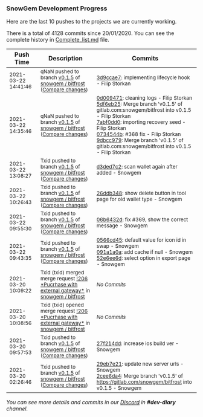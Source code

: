 
### SnowGem Development Progress

Here are the last 10 pushes to the projects we are currently working.

There is a total of 4128 commits since 20/01/2020. You can see the complete history in
 [Complete_list.md](Complete_list.md) file.

| Push Time | Description | Commits |
| --- | --- | --- |
| <sub>2021-03-22 14:41:46</sub> | <sub>qNaN pushed to branch [v0\.1\.5](https://gitlab.com/snowgem/bitfrost/commits/v0.1.5) of [snowgem / bitfrost](https://gitlab.com/snowgem/bitfrost) ([Compare changes](https://gitlab.com/snowgem/bitfrost/compare/9dbcc979e0f232d03ca41792b6fcccbc3272e217...3d9ccae70bcdfcbeb032cd75bad51745f9669312))</sub> | <sub>[3d9ccae7](https://gitlab.com/snowgem/bitfrost/-/commit/3d9ccae70bcdfcbeb032cd75bad51745f9669312): implementing lifecycle hook - Filip Storkan</sub> |
| <sub>2021-03-22 14:35:46</sub> | <sub>qNaN pushed to branch [v0\.1\.5](https://gitlab.com/snowgem/bitfrost/commits/v0.1.5) of [snowgem / bitfrost](https://gitlab.com/snowgem/bitfrost) ([Compare changes](https://gitlab.com/snowgem/bitfrost/compare/d3ded7c2b9e5b41fb32ebea7fc51f3ffb23a455b...9dbcc979e0f232d03ca41792b6fcccbc3272e217))</sub> | <sub>[0d009471](https://gitlab.com/snowgem/bitfrost/-/commit/0d0094714434247f3bd21648c80ffc49a8e707f9): cleaning logs - Filip Storkan<br>[5df6eb25](https://gitlab.com/snowgem/bitfrost/-/commit/5df6eb25744c4ced35e480458010df533d24e516): Merge branch 'v0.1.5' of gitlab.com:snowgem/bitfrost into v0.1.5 - Filip Storkan<br>[7abf0dd0](https://gitlab.com/snowgem/bitfrost/-/commit/7abf0dd04a053e4033207f3e937f1323e821646b): importing recovery seed - Filip Storkan<br>[0734544b](https://gitlab.com/snowgem/bitfrost/-/commit/0734544b7fed948c859f482009ea455fb49397d4): #368 fix - Filip Storkan<br>[9dbcc979](https://gitlab.com/snowgem/bitfrost/-/commit/9dbcc979e0f232d03ca41792b6fcccbc3272e217): Merge branch 'v0.1.5' of gitlab.com:snowgem/bitfrost into v0.1.5 - Filip Storkan</sub> |
| <sub>2021-03-22 13:08:27</sub> | <sub>Txid pushed to branch [v0\.1\.5](https://gitlab.com/snowgem/bitfrost/commits/v0.1.5) of [snowgem / bitfrost](https://gitlab.com/snowgem/bitfrost) ([Compare changes](https://gitlab.com/snowgem/bitfrost/compare/26ddb34809d8e9a78e21a890a1f617f968d42c18...d3ded7c2b9e5b41fb32ebea7fc51f3ffb23a455b))</sub> | <sub>[d3ded7c2](https://gitlab.com/snowgem/bitfrost/-/commit/d3ded7c2b9e5b41fb32ebea7fc51f3ffb23a455b): scan wallet again after added - Snowgem</sub> |
| <sub>2021-03-22 10:26:43</sub> | <sub>Txid pushed to branch [v0\.1\.5](https://gitlab.com/snowgem/bitfrost/commits/v0.1.5) of [snowgem / bitfrost](https://gitlab.com/snowgem/bitfrost) ([Compare changes](https://gitlab.com/snowgem/bitfrost/compare/06b6432d695d27bee425cf33548e0d8753fc14f6...26ddb34809d8e9a78e21a890a1f617f968d42c18))</sub> | <sub>[26ddb348](https://gitlab.com/snowgem/bitfrost/-/commit/26ddb34809d8e9a78e21a890a1f617f968d42c18): show delete button in tool page for old wallet type - Snowgem</sub> |
| <sub>2021-03-22 09:55:30</sub> | <sub>Txid pushed to branch [v0\.1\.5](https://gitlab.com/snowgem/bitfrost/commits/v0.1.5) of [snowgem / bitfrost](https://gitlab.com/snowgem/bitfrost) ([Compare changes](https://gitlab.com/snowgem/bitfrost/compare/52e6ee6d2047aaef644e4ef871b1c91af5202deb...06b6432d695d27bee425cf33548e0d8753fc14f6))</sub> | <sub>[06b6432d](https://gitlab.com/snowgem/bitfrost/-/commit/06b6432d695d27bee425cf33548e0d8753fc14f6): fix #369, show the correct message - Snowgem</sub> |
| <sub>2021-03-22 09:43:35</sub> | <sub>Txid pushed to branch [v0\.1\.5](https://gitlab.com/snowgem/bitfrost/commits/v0.1.5) of [snowgem / bitfrost](https://gitlab.com/snowgem/bitfrost) ([Compare changes](https://gitlab.com/snowgem/bitfrost/compare/27f214ddc51f7e843a552bec240c470d56adda52...52e6ee6d2047aaef644e4ef871b1c91af5202deb))</sub> | <sub>[0566cd45](https://gitlab.com/snowgem/bitfrost/-/commit/0566cd45ea09023987117c1b8bc653394147737a): default value for icon id in swap - Snowgem<br>[091a1a0a](https://gitlab.com/snowgem/bitfrost/-/commit/091a1a0a7c52961e5e3b56a4f5c4cc5f011a9126): add cache if null - Snowgem<br>[52e6ee6d](https://gitlab.com/snowgem/bitfrost/-/commit/52e6ee6d2047aaef644e4ef871b1c91af5202deb): select option in export page - Snowgem</sub> |
| <sub>2021-03-20 10:09:22</sub> | <sub>Txid (txid) merged merge request [\!206 \*Pucrhase with external gateway\*](https://gitlab.com/snowgem/bitfrost/-/merge_requests/206) in [snowgem / bitfrost](https://gitlab.com/snowgem/bitfrost)</sub> | <sub>_No Commits_</sub> |
| <sub>2021-03-20 10:08:56</sub> | <sub>Txid (txid) opened merge request [\!206 \*Pucrhase with external gateway\*](https://gitlab.com/snowgem/bitfrost/-/merge_requests/206) in [snowgem / bitfrost](https://gitlab.com/snowgem/bitfrost)</sub> | <sub>_No Commits_</sub> |
| <sub>2021-03-20 09:57:53</sub> | <sub>Txid pushed to branch [v0\.1\.5](https://gitlab.com/snowgem/bitfrost/commits/v0.1.5) of [snowgem / bitfrost](https://gitlab.com/snowgem/bitfrost) ([Compare changes](https://gitlab.com/snowgem/bitfrost/compare/2cee6da4d7682f956a897d613fbf3a1b8e2479ef...27f214ddc51f7e843a552bec240c470d56adda52))</sub> | <sub>[27f214dd](https://gitlab.com/snowgem/bitfrost/-/commit/27f214ddc51f7e843a552bec240c470d56adda52): increase ios build ver - Snowgem</sub> |
| <sub>2021-03-20 02:26:46</sub> | <sub>Txid pushed to branch [v0\.1\.5](https://gitlab.com/snowgem/bitfrost/commits/v0.1.5) of [snowgem / bitfrost](https://gitlab.com/snowgem/bitfrost) ([Compare changes](https://gitlab.com/snowgem/bitfrost/compare/0e7b8486b7f566397fa315333d9b84fea5aeef1a...2cee6da4d7682f956a897d613fbf3a1b8e2479ef))</sub> | <sub>[29eb7e21](https://gitlab.com/snowgem/bitfrost/-/commit/29eb7e211dd562961a411fa4b1b347e4e119ab71): update new server urls - Snowgem<br>[2cee6da4](https://gitlab.com/snowgem/bitfrost/-/commit/2cee6da4d7682f956a897d613fbf3a1b8e2479ef): Merge branch 'v0.1.5' of https://gitlab.com/snowgem/bitfrost into v0.1.5 - Snowgem</sub> |

_You can see more details and commits in our [Discord](https://discord.gg/zumGnbg) in **#dev-diary** channel._
